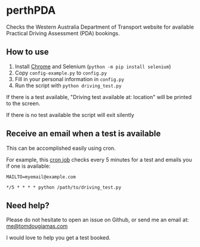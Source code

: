 # perthPDA
Checks the Western Australia Department of Transport website for available Practical Driving Assessment (PDA) bookings.

## How to use
1. Install [Chrome](https://www.google.com.au/chrome/) and Selenium (`python -m pip install selenium`)
1. Copy `config-example.py` to `config.py`
1. Fill in your personal information in `config.py`
1. Run the script with `python driving_test.py`

If there is a test available, "Driving test available at: location" will be printed to the screen.

If there is no test available the script will exit silently


## Receive an email when a test is available

This can be accomplished easily using cron.

For example, this [cron job](https://en.wikipedia.org/wiki/Cron) checks every 5 minutes for a test and emails you if one is available:
```
MAILTO=myemail@example.com

*/5 * * * * python /path/to/driving_test.py
```


## Need help?
Please do not hesitate to open an issue on Github, or send me an email at: me@tomdougiamas.com

I would love to help you get a test booked.
